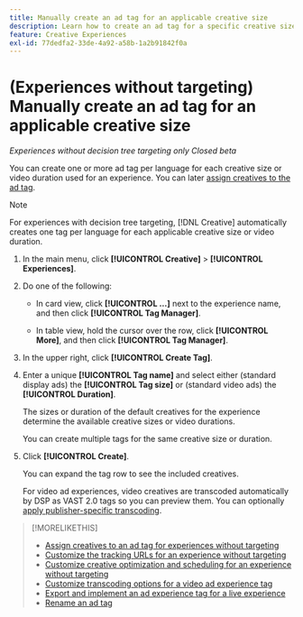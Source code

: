 ```yaml
---
title: Manually create an ad tag for an applicable creative size
description: Learn how to create an ad tag for a specific creative size.
feature: Creative Experiences
exl-id: 77dedfa2-33de-4a92-a58b-1a2b91842f0a
---
```

# (Experiences without targeting) Manually create an ad tag for an applicable creative size

*Experiences without decision tree targeting only*
*Closed beta*

You can create one or more ad tag per language for each creative size or video duration used for an experience. You can later [assign creatives to the ad tag](experience-tag-assign-creatives.md).

>[!NOTE]
>
>For experiences with decision tree targeting, [!DNL Creative] automatically creates one tag per language for each applicable creative size or video duration.

1. In the main menu, click **[!UICONTROL Creative]** > **[!UICONTROL Experiences]**.

1. Do one of the following:

   * In card view, click **[!UICONTROL ...]** next to the experience name, and then click **[!UICONTROL Tag Manager]**.
     
   * In table view, hold the cursor over the row, click **[!UICONTROL More]**, and then click **[!UICONTROL Tag Manager]**.

1. In the upper right, click **[!UICONTROL Create Tag]**.

1. Enter a unique **[!UICONTROL Tag name]** and select either (standard display ads) the **[!UICONTROL Tag size]** or (standard video ads) the **[!UICONTROL Duration]**.

   The sizes or duration of the default creatives for the experience determine the available creative sizes or video durations.

   You can create multiple tags for the same creative size or duration.<!-- What are the implications? -->

1. Click **[!UICONTROL Create]**.

   You can expand the tag row to see the included creatives.

   For video ad experiences, video creatives are transcoded automatically by DSP as VAST 2.0 tags so you can preview them. You can optionally [apply publisher-specific transcoding](experience-tag-video-transcoding.md).

>[!MORELIKETHIS]
>
>* [Assign creatives to an ad tag for experiences without targeting](experience-tag-assign-creatives.md)
>* [Customize the tracking URLs for an experience without targeting](experience-tracking-urls-no-targeting.md)
>* [Customize creative optimization and scheduling for an experience without targeting](experience-optimization-scheduling-no-targeting.md)
>* [Customize transcoding options for a video ad experience tag](experience-tag-video-transcoding.md)
>* [Export and implement an ad experience tag for a live experience](experience-tag-export.md)
>* [Rename an ad tag](experience-tag-rename.md)
